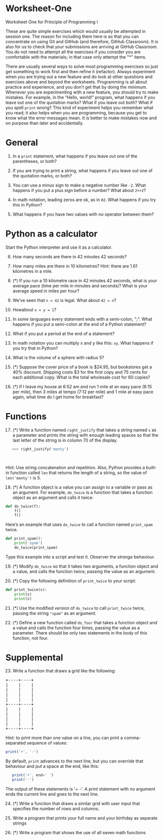 # Worksheet-One
Worksheet One for Principle of Programming I

These are quite simple exercises which would usually be attempted in session one. The reason for including them here is so that you can concentrate on using
Git and GitHub (and therefore, GitHub Classroom). It is also for us to check that your submissions are arriving at GitHub Classroom. You do not need to attempt 
all the exercises if you consider you are comfortable with the materials; in that case only attempt the "*" items.

There are usually several ways to solve most programming exercises so just get something to work first and then refine it (refactor).
Always experiment when you are trying out a new feature and do look at other questions and exercises above and beyond the worksheets. 
Programming is all about practice and experience, and you don’t get that by doing the minimum.
Whenever you are experimenting with a new feature, you should try to make mistakes. For example, in the “Hello, world!” program, what happens 
if you leave out one of the quotation marks? What if you leave out both? What if you spell `print` wrong?
This kind of experiment helps you remember what you read; it also helps when you are programming, because you get to know what the error messages mean. 
It is better to make mistakes now and on purpose than later and accidentally.

# General

1. In a `print` statement, what happens if you leave out one of the parentheses, or both?

2. If you are trying to print a string, what happens if you leave out one of the quotation marks, or both?

3. You can use a minus sign to make a negative number like `-2`. What happens if you put a plus sign before a number? What about `2++2`?

4. In math notation, leading zeros are ok, as in `02`. What happens if you try this in Python?

5. What happens if you have two values with no operator between them?

# Python as a calculator

Start the Python interpreter and use it as a calculator.

6. How many seconds are there in 42 minutes 42 seconds?

7. How many miles are there in 10 kilometres? Hint: there are 1.61 kilometres in a mile.

8. (*) If you run a 10 kilometre race in 42 minutes 42 seconds, what is your average pace (time per mile in minutes and seconds)? What is your average speed in miles per hour?

9. We’ve seen that `n = 42` is legal. What about `42 = n`?

10. Howabout `x = y = 1`?

11. In some languages every statement ends with a semi-colon, ";". What happens if you put a semi-colon at the end of a Python statement?

12. What if you put a period at the end of a statement?

13. In math notation you can multiply x and y like this: `xy`. What happens if you try that in Python?

14. What is the volume of a sphere with radius 5?

15. (*) Suppose the cover price of a book is $24.95, but bookstores get a 40% discount. Shipping costs $3 for the first copy and 75 cents for each additional copy. 
What is the total wholesale cost for 60 copies?

16. (*) If I leave my house at 6:52 am and run 1 mile at an easy pace (8:15 per mile), then 3 miles at tempo (7:12 per mile) and 1 mile at easy pace again, 
what time do I get home for breakfast?

# Functions

17. (*) Write a function named `right_justify` that takes a string named `s` as a parameter and prints the string with enough leading spaces so that the last letter of the string 
is in column 70 of the display.
```python
   >>> right_justify('monty')
```
<pre>
                                                                                            monty
</pre>
Hint: Use string concatenation and repetition. Also, Python provides a built-in function called `len` that returns the length of a string, so the value of `len('monty')` is 5.

18. (*) A function object is a value you can assign to a variable or pass as an argument. 
For example, `do_twice` is a function that takes a function object as an argument and calls it twice:
```python
def do_twice(f):
	f()
	f()
```
Here’s an example that uses `do_twice` to call a function named `print_spam` twice. 
```python
def print_spam():
    print('spam')
	do_twice(print_spam)
```
Type this example into a script and test it. Observer the *strange* behaviour.

19. (*) Modify `do_twice` so that it takes two arguments, a function object and a value, and calls the function twice, passing the value as an argument.

20. (*) Copy the following definition of `print_twice` to your script:
```python
def print_twice(s):
	print(s)
	print(s)
```

21. (*) Use the modified version of `do_twice` to call `print_twice` twice, passing the string `"spam"` as an argument.

22. (*) Define a new function called `do_four` that takes a function object and a value and calls the function four times, passing the value as a parameter. There should be only two statements in the body of this function, not four.

# Supplemental

23. Write a function that draws a grid like the following:
<pre>
+----+----+ 
|    |    | 
|    |    | 
|    |    | 
|    |    | 
+----+----+ 
|    |    | 
|    |    | 
|    |    | 
|    |    | 
+----+----+
</pre>
Hint: to print more than one value on a line, you can print a comma-separated sequence of values:
```javascript
print('+', '-')
```
By default, `print` advances to the next line, but you can override that behaviour and put a space at the end, like this:
```javascript
   print('+', end=' ')
   print('-')
```
The output of these statements is '+ -'.
A print statement with no argument ends the current line and goes to the next line.

24. (*) Write a function that draws a similar grid with user input that specifies the number of rows and columns.

25. Write a program that prints your full name and your birthday as separate strings

26. (*) Write a program that shows the use of all seven math functions
